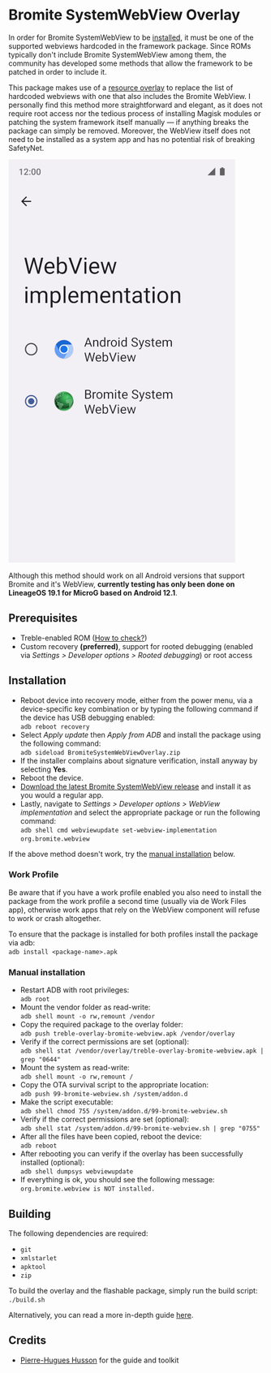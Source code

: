 # Bromite SystemWebView Overlay

In order for Bromite SystemWebView to be [installed](https://github.com/bromite/bromite/wiki/Installing-SystemWebView), it must be one of the supported webviews hardcoded in the framework package. Since ROMs typically don't include Bromite SystemWebView among them, the community has developed some methods that allow the framework to be patched in order to include it.

This package makes use of a [resource overlay](https://source.android.com/docs/core/architecture/rros) to replace the list of hardcoded webviews with one that also includes the Bromite WebView. I personally find this method more straightforward and elegant, as it does not require root access nor the tedious process of installing Magisk modules or patching the system framework itself manually — if anything breaks the package can simply be removed. Moreover, the WebView itself does not need to be installed as a system app and has no potential risk of breaking SafetyNet.

![The WebView implementation settings with the Bromite SystemWebView Overlay installed](screenshot.png)

Although this method should work on all Android versions that support Bromite and it's WebView, **currently testing has only been done on LineageOS 19.1 for MicroG based on Android 12.1**.

## Prerequisites

* Treble-enabled ROM ([How to check?](https://github.com/phhusson/treble_experimentations/wiki/Frequently-Asked-Questions-%28FAQ%29#how-can-i-check-if-my-device-is-treble-enabled))
* Custom recovery **(preferred)**, support for rooted debugging (enabled via *Settings > Developer options > Rooted debugging*) or root access

## Installation

* Reboot device into recovery mode, either from the power menu, via a device-specific key combination or by typing the following command if the device has USB debugging enabled:  
`adb reboot recovery`
* Select *Apply update* then *Apply from ADB* and install the package using the following command:  
`adb sideload BromiteSystemWebViewOverlay.zip`
* If the installer complains about signature verification, install anyway by selecting **Yes**.
* Reboot the device.
* [Download the latest Bromite SystemWebView release](https://www.bromite.org/system_web_view) and install it as you would a regular app.
* Lastly, navigate to *Settings > Developer options > WebView implementation* and select the appropriate package or run the following command:  
`adb shell cmd webviewupdate set-webview-implementation org.bromite.webview`

If the above method doesn't work, try the [manual installation](#manual-installation) below.

### Work Profile

Be aware that if you have a work profile enabled you also need to install the package from the work profile a second time (usually via de Work Files app), otherwise work apps that rely on the WebView component will refuse to work or crash altogether.

To ensure that the package is installed for both profiles install the package via adb:  
`adb install <package-name>.apk`

### Manual installation

* Restart ADB with root privileges:  
`adb root`
* Mount the vendor folder as read-write:  
`adb shell mount -o rw,remount /vendor`
* Copy the required package to the overlay folder:  
`adb push treble-overlay-bromite-webview.apk /vendor/overlay`
* Verify if the correct permissions are set (optional):  
`adb shell stat /vendor/overlay/treble-overlay-bromite-webview.apk | grep "0644"`
* Mount the system as read-write:  
`adb shell mount -o rw,remount /`
* Copy the OTA survival script to the appropriate location:  
`adb push 99-bromite-webview.sh /system/addon.d`
* Make the script executable:  
`adb shell chmod 755 /system/addon.d/99-bromite-webview.sh`
* Verify if the correct permissions are set (optional):  
`adb shell stat /system/addon.d/99-bromite-webview.sh | grep "0755"`
* After all the files have been copied, reboot the device:  
`adb reboot`
* After rebooting you can verify if the overlay has been successfully installed (optional):  
`adb shell dumpsys webviewupdate`
* If everything is ok, you should see the following message:  
`org.bromite.webview is NOT installed.`

## Building

The following dependencies are required:

* `git`
* `xmlstarlet`
* `apktool`
* `zip`

To build the overlay and the flashable package, simply run the build script:
`./build.sh`

Alternatively, you can read a more in-depth guide [here](https://github.com/phhusson/treble_experimentations/wiki/How-to-create-an-overlay%3F).

## Credits

* [Pierre-Hugues Husson](https://github.com/phhusson) for the guide and toolkit




